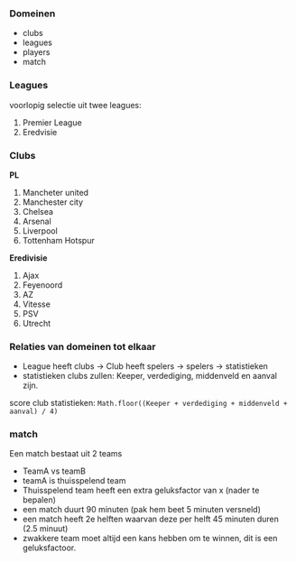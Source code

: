 ### Domeinen

- clubs
- leagues
- players
- match

### Leagues

voorlopig selectie uit twee leagues:

1. Premier League
2. Eredvisie

### Clubs

**PL**

1. Mancheter united
2. Manchester city
3. Chelsea
4. Arsenal
5. Liverpool
6. Tottenham Hotspur

**Eredivisie**

1. Ajax
2. Feyenoord
3. AZ
4. Vitesse
5. PSV
6. Utrecht

### Relaties van domeinen tot elkaar

- League heeft clubs -> Club heeft spelers -> spelers -> statistieken
- statistieken clubs zullen: Keeper, verdediging, middenveld en aanval zijn.

score club statistieken:
`Math.floor((Keeper + verdediging + middenveld + aanval) / 4)`

### match

Een match bestaat uit 2 teams

- TeamA vs teamB
- teamA is thuisspelend team
- Thuisspelend team heeft een extra geluksfactor van x (nader te bepalen)
- een match duurt 90 minuten (pak hem beet 5 minuten versneld)
- een match heeft 2e helften waarvan deze per helft 45 minuten duren (2.5 minuut)
- zwakkere team moet altijd een kans hebben om te winnen, dit is een geluksfactoor.
